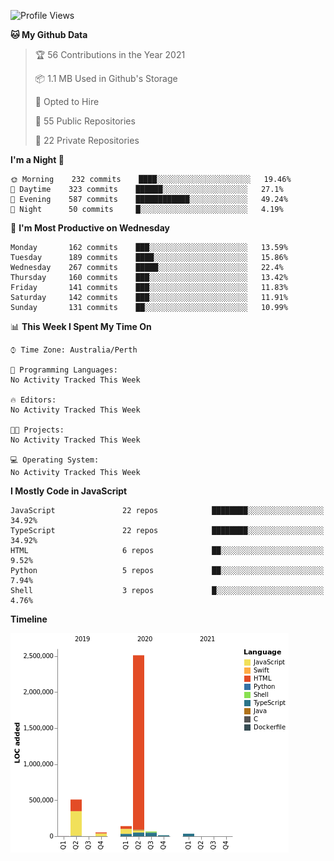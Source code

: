 <!--START_SECTION:waka-->
![Profile Views](http://img.shields.io/badge/Profile%20Views-2-blue)

**🐱 My Github Data** 

> 🏆 56 Contributions in the Year 2021
 > 
> 📦 1.1 MB Used in Github's Storage 
 > 
> 💼 Opted to Hire
 > 
> 📜 55 Public Repositories 
 > 
> 🔑 22 Private Repositories  
 > 
**I'm a Night 🦉** 

```text
🌞 Morning    232 commits    ████░░░░░░░░░░░░░░░░░░░░░   19.46% 
🌆 Daytime    323 commits    ██████░░░░░░░░░░░░░░░░░░░   27.1% 
🌃 Evening    587 commits    ████████████░░░░░░░░░░░░░   49.24% 
🌙 Night      50 commits     █░░░░░░░░░░░░░░░░░░░░░░░░   4.19%

```
📅 **I'm Most Productive on Wednesday** 

```text
Monday       162 commits    ███░░░░░░░░░░░░░░░░░░░░░░   13.59% 
Tuesday      189 commits    ████░░░░░░░░░░░░░░░░░░░░░   15.86% 
Wednesday    267 commits    █████░░░░░░░░░░░░░░░░░░░░   22.4% 
Thursday     160 commits    ███░░░░░░░░░░░░░░░░░░░░░░   13.42% 
Friday       141 commits    ███░░░░░░░░░░░░░░░░░░░░░░   11.83% 
Saturday     142 commits    ███░░░░░░░░░░░░░░░░░░░░░░   11.91% 
Sunday       131 commits    ██░░░░░░░░░░░░░░░░░░░░░░░   10.99%

```


📊 **This Week I Spent My Time On** 

```text
⌚︎ Time Zone: Australia/Perth

💬 Programming Languages: 
No Activity Tracked This Week

🔥 Editors: 
No Activity Tracked This Week

🐱‍💻 Projects: 
No Activity Tracked This Week

💻 Operating System: 
No Activity Tracked This Week

```

**I Mostly Code in JavaScript** 

```text
JavaScript               22 repos            ████████░░░░░░░░░░░░░░░░░   34.92% 
TypeScript               22 repos            ████████░░░░░░░░░░░░░░░░░   34.92% 
HTML                     6 repos             ██░░░░░░░░░░░░░░░░░░░░░░░   9.52% 
Python                   5 repos             ██░░░░░░░░░░░░░░░░░░░░░░░   7.94% 
Shell                    3 repos             █░░░░░░░░░░░░░░░░░░░░░░░░   4.76%

```


**Timeline**

![Chart not found](https://raw.githubusercontent.com/NWylynko/NWylynko/main/charts/bar_graph.png) 


<!--END_SECTION:waka-->
